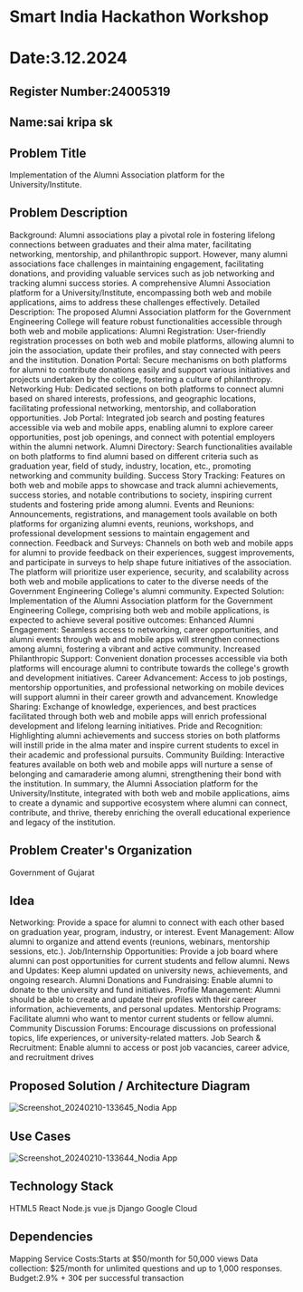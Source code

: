 # Smart India Hackathon Workshop
# Date:3.12.2024
## Register Number:24005319
## Name:sai kripa sk
## Problem Title
Implementation of the Alumni Association platform for the University/Institute.
## Problem Description
Background: Alumni associations play a pivotal role in fostering lifelong connections between graduates and their alma mater, facilitating networking, mentorship, and philanthropic support. However, many alumni associations face challenges in maintaining engagement, facilitating donations, and providing valuable services such as job networking and tracking alumni success stories. A comprehensive Alumni Association platform for a University/Institute, encompassing both web and mobile applications, aims to address these challenges effectively. Detailed Description: The proposed Alumni Association platform for the Government Engineering College will feature robust functionalities accessible through both web and mobile applications: Alumni Registration: User-friendly registration processes on both web and mobile platforms, allowing alumni to join the association, update their profiles, and stay connected with peers and the institution. Donation Portal: Secure mechanisms on both platforms for alumni to contribute donations easily and support various initiatives and projects undertaken by the college, fostering a culture of philanthropy. Networking Hub: Dedicated sections on both platforms to connect alumni based on shared interests, professions, and geographic locations, facilitating professional networking, mentorship, and collaboration opportunities. Job Portal: Integrated job search and posting features accessible via web and mobile apps, enabling alumni to explore career opportunities, post job openings, and connect with potential employers within the alumni network. Alumni Directory: Search functionalities available on both platforms to find alumni based on different criteria such as graduation year, field of study, industry, location, etc., promoting networking and community building. Success Story Tracking: Features on both web and mobile apps to showcase and track alumni achievements, success stories, and notable contributions to society, inspiring current students and fostering pride among alumni. Events and Reunions: Announcements, registrations, and management tools available on both platforms for organizing alumni events, reunions, workshops, and professional development sessions to maintain engagement and connection. Feedback and Surveys: Channels on both web and mobile apps for alumni to provide feedback on their experiences, suggest improvements, and participate in surveys to help shape future initiatives of the association. The platform will prioritize user experience, security, and scalability across both web and mobile applications to cater to the diverse needs of the Government Engineering College's alumni community. Expected Solution: Implementation of the Alumni Association platform for the Government Engineering College, comprising both web and mobile applications, is expected to achieve several positive outcomes: Enhanced Alumni Engagement: Seamless access to networking, career opportunities, and alumni events through web and mobile apps will strengthen connections among alumni, fostering a vibrant and active community. Increased Philanthropic Support: Convenient donation processes accessible via both platforms will encourage alumni to contribute towards the college's growth and development initiatives. Career Advancement: Access to job postings, mentorship opportunities, and professional networking on mobile devices will support alumni in their career growth and advancement. Knowledge Sharing: Exchange of knowledge, experiences, and best practices facilitated through both web and mobile apps will enrich professional development and lifelong learning initiatives. Pride and Recognition: Highlighting alumni achievements and success stories on both platforms will instill pride in the alma mater and inspire current students to excel in their academic and professional pursuits. Community Building: Interactive features available on both web and mobile apps will nurture a sense of belonging and camaraderie among alumni, strengthening their bond with the institution. In summary, the Alumni Association platform for the University/Institute, integrated with both web and mobile applications, aims to create a dynamic and supportive ecosystem where alumni can connect, contribute, and thrive, thereby enriching the overall educational experience and legacy of the institution.
## Problem Creater's Organization
Government of Gujarat

## Idea
  Networking: Provide a space for alumni to connect with each other based on graduation
 year, program, industry, or interest. Event Management: Allow alumni to organize and
 attend events (reunions, webinars, mentorship sessions, etc.). Job/Internship
 Opportunities: Provide a job board where alumni can post opportunities for current
 students and fellow alumni. News and Updates: Keep alumni updated on university
 news, achievements, and ongoing research. Alumni Donations and Fundraising: Enable
 alumni to donate to the university and fund initiatives. Profile Management: Alumni
 should be able to create and update their profiles with their career information,
 achievements, and personal updates. Mentorship Programs: Facilitate alumni who want
 to mentor current students or fellow alumni. Community Discussion Forums: Encourage
 discussions on professional topics, life experiences, or university-related matters. Job
 Search & Recruitment: Enable alumni to access or post job vacancies, career advice, and
 recruitment drives
## Proposed Solution / Architecture Diagram
![Screenshot_20240210-133645_Nodia App](https://github.com/user-attachments/assets/b552ef41-8fbe-4de0-82a5-1872d9ada69c)

## Use Cases
![Screenshot_20240210-133644_Nodia App](https://github.com/user-attachments/assets/92be4736-4686-41a9-8394-8735035e7c3a)


## Technology Stack
HTML5 React Node.js vue.js Django Google Cloud

## Dependencies
 Mapping Service Costs:Starts at $50/month for 50,000 views Data collection: $25/month
 for unlimited questions and up to 1,000 responses. Budget:2.9% + 30¢ per successful
 transaction
